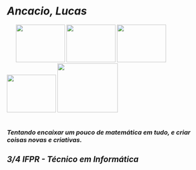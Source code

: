 # _Ancacio, Lucas_
<div class="box">
  &nbsp; &nbsp; &nbsp; <img width=130px height=100px src="https://www.wolfram.com/homepage/img/carousel-wolfram-alpha.png" />
  <img width=130px height=100px src="https://cdn.jsdelivr.net/gh/devicons/devicon@latest/icons/mysql/mysql-original.svg" />
  <img width=130px height=100px src="https://cdn.jsdelivr.net/gh/devicons/devicon/icons/python/python-original.svg" />
  <img width=130px height=100px src="https://cdn.jsdelivr.net/gh/devicons/devicon/icons/jupyter/jupyter-original-wordmark.svg" />
 <img width=160px height=130px src="https://cdn.jsdelivr.net/gh/devicons/devicon@latest/icons/java/java-original.svg" />
  <br>
  <br>
<div>

### *Tentando encaixar um pouco de matemática em tudo, e criar coisas novas e criativas.*
## *3/4 IFPR - Técnico em Informática*
